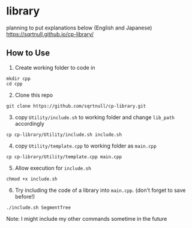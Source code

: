 # library
planning to put explanations below (English and Japanese) \
https://sqrtnull.github.io/cp-library/

## How to Use

1. Create working folder to code in
```
mkdir cpp
cd cpp
```
2. Clone this repo
```
git clone https://github.com/sqrtnull/cp-library.git
```
3. copy `Utility/include.sh` to working folder and change `lib_path` accordingly
```
cp cp-library/Utility/include.sh include.sh
```
4. copy `Utility/template.cpp` to working folder as `main.cpp`
```
cp cp-library/Utility/template.cpp main.cpp
```
5. Allow execution for `include.sh`
```
chmod +x include.sh
```
6. Try including the code of a library into `main.cpp`. (don't forget to save before!)
```
./include.sh SegmentTree
```

Note: I might include my other commands sometime in the future
